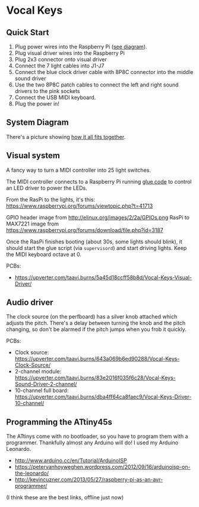 Vocal Keys
==========

Quick Start
-----------

1. Plug power wires into the Raspberry Pi ([see diagram](RasPiWiring.svg)).
1. Plug visual driver wires into the Raspberry Pi
1. Plug 2x3 connector onto visual driver
1. Connect the 7 light cables into J1-J7
1. Connect the blue clock driver cable with 8P8C connector into the middle sound driver
1. Use the two 8P8C patch cables to connect the left and right sound drivers to the pink sockets
1. Connect the USB MIDI keyboard.
1. Plug the power in!


System Diagram
--------------

There's a picture showing [how it all fits together](SystemDiagram.svg).


Visual system
-------------

A fancy way to turn a MIDI controller into 25 light switches.

The MIDI controller connects to a Raspberry Pi running [glue
code](lighting/glue.py) to control an LED driver to power the LEDs.

From the RasPi to the lights, it's this: https://www.raspberrypi.org/forums/viewtopic.php?t=41713

GPIO header image from http://elinux.org/images/2/2a/GPIOs.png
RasPi to MAX7221 image from https://www.raspberrypi.org/forums/download/file.php?id=3187

Once the RasPi finishes booting (about 30s, some lights should blink), it
should start the glue script (via `supervisord`) and start driving lights.
Keep the MIDI keyboard octave at 0.


PCBs:

* https://upverter.com/taavi.burns/5a45d18ccff58b8d/Vocal-Keys-Visual-Driver/


Audio driver
------------

The clock source (on the perfboard) has a silver knob attached which adjusts
the pitch. There's a delay between turning the knob and the pitch changing, so
don't be alarmed if the pitch jumps when you frob it quickly.

PCBs:

* Clock source: https://upverter.com/taavi.burns/643a069b6ed90288/Vocal-Keys-Clock-Source/
* 2-channel module: https://upverter.com/taavi.burns/83e2016f035f6c28/Vocal-Keys-Sound-Driver-2-channel/
* 10-channel full board: https://upverter.com/taavi.burns/dba4ff64ca8faec9/Vocal-Keys-Driver-10-channel/


Programming the ATtiny45s
-------------------------

The ATtinys come with no bootloader, so you have to program them with a
programmer. Thankfully almost any Arduino will do! I used my Arduino Leonardo.

* http://www.arduino.cc/en/Tutorial/ArduinoISP
* https://petervanhoyweghen.wordpress.com/2012/09/16/arduinoisp-on-the-leonardo/
* http://kevincuzner.com/2013/05/27/raspberry-pi-as-an-avr-programmer/

(I think these are the best links, offline just now)
